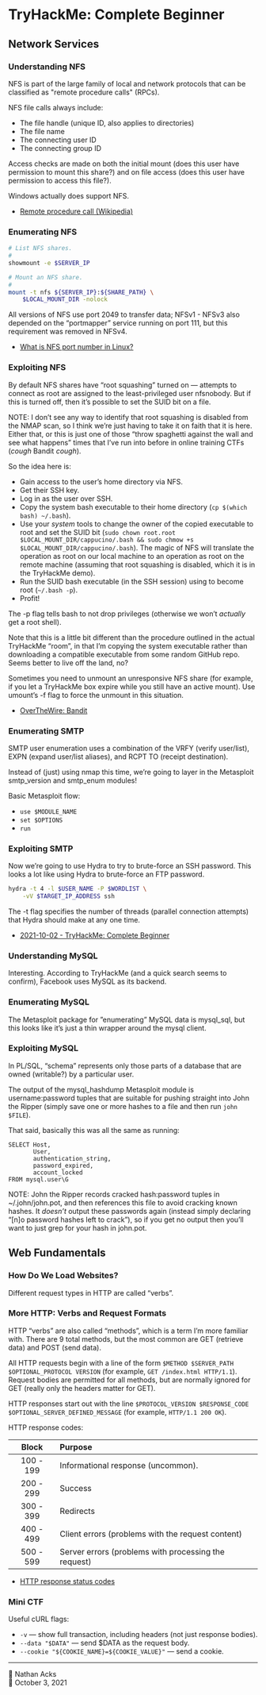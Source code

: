 # TryHackMe: Complete Beginner

## Network Services

### Understanding NFS

NFS is part of the large family of local and network protocols that can be classified as "remote procedure calls" (RPCs).

NFS file calls always include:

* The file handle (unique ID, also applies to directories)
* The file name
* The connecting user ID
* The connecting group ID

Access checks are made on both the initial mount (does this user have permission to mount this share?) and on file access (does this user have permission to access this file?).

Windows actually does support NFS.

* [Remote procedure call (Wikipedia)](https://en.wikipedia.org/wiki/Remote_procedure_call)

### Enumerating NFS

```bash
# List NFS shares.
#
showmount -e $SERVER_IP

# Mount an NFS share.
#
mount -t nfs ${SERVER_IP}:${SHARE_PATH} \
	$LOCAL_MOUNT_DIR -nolock
```

All versions of NFS use port 2049 to transfer data; NFSv1 - NFSv3 also depended on the “portmapper” service running on port 111, but this requirement was removed in NFSv4.

* [What is NFS port number in Linux?](https://racinpaper.com/auto-racing/what-is-nfs-port-number-in-linux.html)

### Exploiting NFS

By default NFS shares have “root squashing” turned on — attempts to connect as root are assigned to the least-privileged user nfsnobody. But if this is turned off, then it’s possible to set the SUID bit on a file.

NOTE: I don’t see any way to identify that root squashing is disabled from the NMAP scan, so I think we’re just having to take it on faith that it is here. Either that, or this is just one of those “throw spaghetti against the wall and see what happens” times that I’ve run into before in online training CTFs (*cough* Bandit *cough*).

So the idea here is:

* Gain access to the user’s home directory via NFS.
* Get their SSH key.
* Log in as the user over SSH.
* Copy the system bash executable to their home directory (`cp $(which bash) ~/.bash`).
* Use your *system* tools to change the owner of the copied executable to root and set the SUID bit (`sudo chown root.root $LOCAL_MOUNT_DIR/cappucino/.bash && sudo chmow +s $LOCAL_MOUNT_DIR/cappucino/.bash`). The magic of NFS will translate the operation as root on our local machine to an operation as root on the remote machine (assuming that root squashing is disabled, which it is in the TryHackMe demo).
* Run the SUID bash executable (in the SSH session) using to become root (`~/.bash -p`).
* Profit!

The -p flag tells bash to not drop privileges (otherwise we won’t *actually* get a root shell).

Note that this is a little bit different than the procedure outlined in the actual TryHackMe “room”, in that I’m copying the system executable rather than downloading a compatible executable from some random GitHub repo. Seems better to live off the land, no?

Sometimes you need to unmount an unresponsive NFS share (for example, if you let a TryHackMe box expire while you still have an active mount). Use umount’s -f flag to force the unmount in this situation.

* [OverTheWire: Bandit](../notes/overthewire-bandit.md)

### Enumerating SMTP

SMTP user enumeration uses a combination of the VRFY (verify user/list), EXPN (expand user/list aliases), and RCPT TO (receipt destination).

Instead of (just) using nmap this time, we’re going to layer in the Metasploit smtp_version and smtp_enum modules!

Basic Metasploit flow:

* `use $MODULE_NAME`
* `set $OPTIONS`
* `run`

### Exploiting SMTP

Now we’re going to use Hydra to try to brute-force an SSH password. This looks a lot like using Hydra to brute-force an FTP password.

```bash
hydra -t 4 -l $USER_NAME -P $WORDLIST \
	-vV $TARGET_IP_ADDRESS ssh
```

The -t flag specifies the number of threads (parallel connection attempts) that Hydra should make at any one time.

* [2021-10-02 - TryHackMe: Complete Beginner](2021-10-02-tryhackme-complete-beginner.md)

### Understanding MySQL

Interesting. According to TryHackMe (and a quick search seems to confirm), Facebook uses MySQL as its backend.

### Enumerating MySQL

The Metasploit package for ”enumerating” MySQL data is mysql_sql, but this looks like it’s just a thin wrapper around the mysql client.

### Exploiting MySQL

In PL/SQL, “schema” represents only those parts of a database that are owned (writable?) by a particular user.

The output of the mysql_hashdump Metasploit module is username:password tuples that are suitable for pushing straight into John the Ripper (simply save one or more hashes to a file and then run `john $FILE`).

That said, basically this was all the same as running:

```mysql
SELECT Host,
       User,
       authentication_string, 
       password_expired,
       account_locked
FROM mysql.user\G
```

NOTE: John the Ripper records cracked hash:password tuples in ~/.john/john.pot, and then references this file to avoid cracking known hashes. It *doesn’t* output these passwords again (instead simply declaring “[n]o password hashes left to crack”), so if you get no output then you’ll want to just grep for your hash in john.pot.

## Web Fundamentals

### How Do We Load Websites?

Different request types in HTTP are called “verbs”.

### More HTTP: Verbs and Request Formats

HTTP “verbs” are also called “methods”, which is a term I’m more familiar with. There are 9 total methods, but the most common are GET (retrieve data) and POST (send data).

All HTTP requests begin with a line of the form `$METHOD $SERVER_PATH $OPTIONAL_PROTOCOL VERSION` (for example, `GET /index.html HTTP/1.1`). Request bodies are permitted for all methods, but are normally ignored for GET (really only the headers matter for GET).

HTTP responses start out with the line `$PROTOCOL_VERSION $RESPONSE_CODE $OPTIONAL_SERVER_DEFINED_MESSAGE` (for example, `HTTP/1.1 200 OK`).

HTTP response codes:

|   Block   | Purpose                                              |
|:---------:|:---------------------------------------------------- |
| 100 - 199 | Informational response (uncommon).                   |
| 200 - 299 | Success                                              |
| 300 - 399 | Redirects                                            |
| 400 - 499 | Client errors (problems with the request content)    |
| 500 - 599 | Server errors (problems with processing the request) |

* [HTTP response status codes](https://developer.mozilla.org/en-US/docs/Web/HTTP/Status)

### Mini CTF

Useful cURL flags:

* `-v` — show full transaction, including headers (not just response bodies).
* `--data "$DATA"` — send $DATA as the request body.
* `--cookie "${COOKIE_NAME}=${COOKIE_VALUE}"` — send a cookie.

- - - -

<span aria-hidden="true">👤</span> Nathan Acks  
<span aria-hidden="true">📅</span> October 3, 2021

